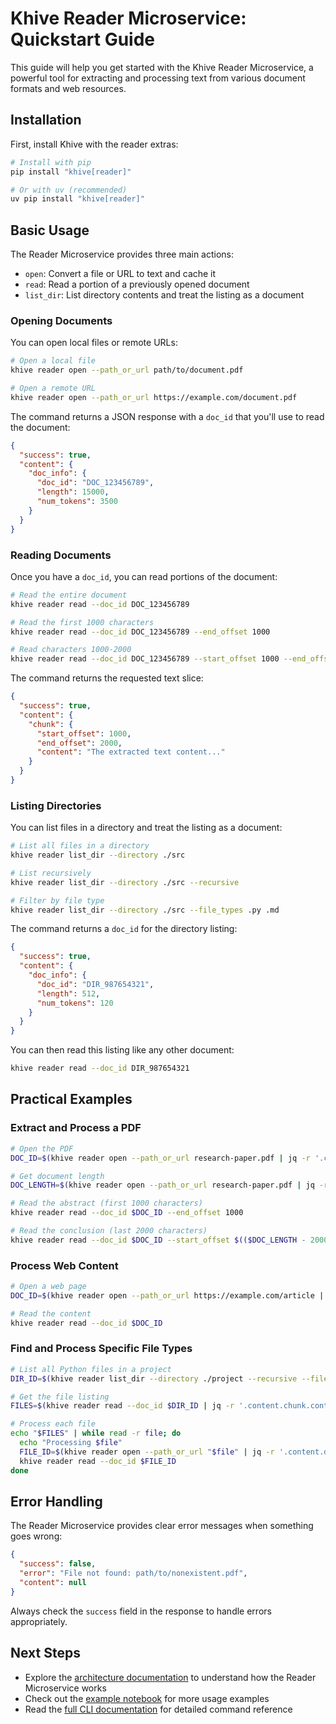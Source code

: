 # Khive Reader Microservice: Quickstart Guide

This guide will help you get started with the Khive Reader Microservice, a powerful tool for extracting and processing text from various document formats and web resources.

## Installation

First, install Khive with the reader extras:

```bash
# Install with pip
pip install "khive[reader]"

# Or with uv (recommended)
uv pip install "khive[reader]"
```

## Basic Usage

The Reader Microservice provides three main actions:
- `open`: Convert a file or URL to text and cache it
- `read`: Read a portion of a previously opened document
- `list_dir`: List directory contents and treat the listing as a document

### Opening Documents

You can open local files or remote URLs:

```bash
# Open a local file
khive reader open --path_or_url path/to/document.pdf

# Open a remote URL
khive reader open --path_or_url https://example.com/document.pdf
```

The command returns a JSON response with a `doc_id` that you'll use to read the document:

```json
{
  "success": true,
  "content": {
    "doc_info": {
      "doc_id": "DOC_123456789",
      "length": 15000,
      "num_tokens": 3500
    }
  }
}
```

### Reading Documents

Once you have a `doc_id`, you can read portions of the document:

```bash
# Read the entire document
khive reader read --doc_id DOC_123456789

# Read the first 1000 characters
khive reader read --doc_id DOC_123456789 --end_offset 1000

# Read characters 1000-2000
khive reader read --doc_id DOC_123456789 --start_offset 1000 --end_offset 2000
```

The command returns the requested text slice:

```json
{
  "success": true,
  "content": {
    "chunk": {
      "start_offset": 1000,
      "end_offset": 2000,
      "content": "The extracted text content..."
    }
  }
}
```

### Listing Directories

You can list files in a directory and treat the listing as a document:

```bash
# List all files in a directory
khive reader list_dir --directory ./src

# List recursively
khive reader list_dir --directory ./src --recursive

# Filter by file type
khive reader list_dir --directory ./src --file_types .py .md
```

The command returns a `doc_id` for the directory listing:

```json
{
  "success": true,
  "content": {
    "doc_info": {
      "doc_id": "DIR_987654321",
      "length": 512,
      "num_tokens": 120
    }
  }
}
```

You can then read this listing like any other document:

```bash
khive reader read --doc_id DIR_987654321
```

## Practical Examples

### Extract and Process a PDF

```bash
# Open the PDF
DOC_ID=$(khive reader open --path_or_url research-paper.pdf | jq -r '.content.doc_info.doc_id')

# Get document length
DOC_LENGTH=$(khive reader open --path_or_url research-paper.pdf | jq -r '.content.doc_info.length')

# Read the abstract (first 1000 characters)
khive reader read --doc_id $DOC_ID --end_offset 1000

# Read the conclusion (last 2000 characters)
khive reader read --doc_id $DOC_ID --start_offset $(($DOC_LENGTH - 2000))
```

### Process Web Content

```bash
# Open a web page
DOC_ID=$(khive reader open --path_or_url https://example.com/article | jq -r '.content.doc_info.doc_id')

# Read the content
khive reader read --doc_id $DOC_ID
```

### Find and Process Specific File Types

```bash
# List all Python files in a project
DIR_ID=$(khive reader list_dir --directory ./project --recursive --file_types .py | jq -r '.content.doc_info.doc_id')

# Get the file listing
FILES=$(khive reader read --doc_id $DIR_ID | jq -r '.content.chunk.content')

# Process each file
echo "$FILES" | while read -r file; do
  echo "Processing $file"
  FILE_ID=$(khive reader open --path_or_url "$file" | jq -r '.content.doc_info.doc_id')
  khive reader read --doc_id $FILE_ID
done
```

## Error Handling

The Reader Microservice provides clear error messages when something goes wrong:

```json
{
  "success": false,
  "error": "File not found: path/to/nonexistent.pdf",
  "content": null
}
```

Always check the `success` field in the response to handle errors appropriately.

## Next Steps

- Explore the [architecture documentation](architecture.md) to understand how the Reader Microservice works
- Check out the [example notebook](examples/basic_usage.ipynb) for more usage examples
- Read the [full CLI documentation](../commands/khive_reader.md) for detailed command reference